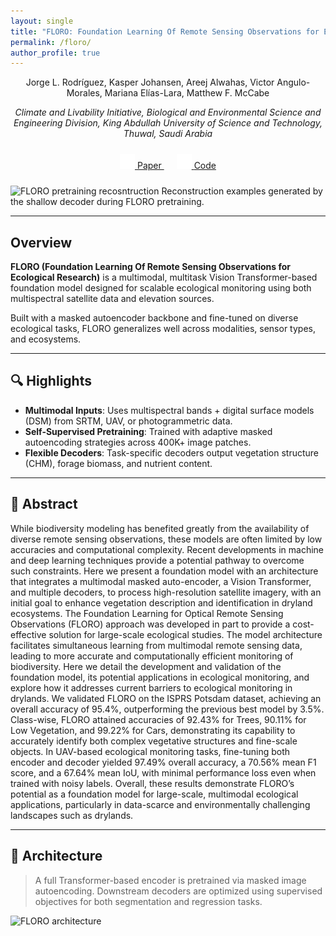 ```yaml
---
layout: single
title: "FLORO: Foundation Learning Of Remote Sensing Observations for Ecological Research"
permalink: /floro/
author_profile: true
---
```

<p style="text-align: center;">
Jorge L. Rodríguez, Kasper Johansen, Areej Alwahas, Victor Angulo-Morales, Mariana Elías-Lara, Matthew F. McCabe
</p>

<p style="text-align: center;"><i>
Climate and Livability Initiative, Biological and Environmental Science and Engineering Division, King Abdullah University of Science and Technology, Thuwal, Saudi Arabia</i>
</p>

<!-- Insert icons here -->
<div style="text-align: center; margin: 1.5rem 0;">
  <a href="#" title="Paper" class="external-link button is-normal is-rounded is-black" style="margin: 0 10px;">
  <span class="icon">
    <img src="/assets/icons/arxiv-logomark-small-white.svg" alt="Paper" width="24" height="24">
  </span>
  <span> Paper </span>
  </a>
  <a href="#" title="Code" class="external-link button is-normal is-rounded is-black" style="margin: 0 10px;">
  <span class="icon">
    <img src="/assets/icons/github-mark-white.svg" alt="GitHub" width="24" height="24">
  </span>
  <span> Code </span>
  </a>
</div>

![FLORO pretraining recosntruction](assets/gifs/floro_pretraining.gif)
Reconstruction examples generated by the shallow decoder during FLORO pretraining.

---

## **Overview**

**FLORO (Foundation Learning Of Remote Sensing Observations for Ecological Research)** is a multimodal, multitask Vision Transformer-based foundation model designed for scalable ecological monitoring using both multispectral satellite data and elevation sources.

Built with a masked autoencoder backbone and fine-tuned on diverse ecological tasks, FLORO generalizes well across modalities, sensor types, and ecosystems.

---

## 🔍 **Highlights**

- **Multimodal Inputs**: Uses multispectral bands + digital surface models (DSM) from SRTM, UAV, or photogrammetric data.
- **Self-Supervised Pretraining**: Trained with adaptive masked autoencoding strategies across 400K+ image patches.
- **Flexible Decoders**: Task-specific decoders output vegetation structure (CHM), forage biomass, and nutrient content.

---

## 📄 **Abstract**

While biodiversity modeling has benefited greatly from the availability of diverse remote sensing observations, these models are often limited by low accuracies and computational complexity. Recent developments in machine and deep learning techniques provide a potential pathway to overcome such constraints. Here we present a foundation model with an architecture that integrates a multimodal masked auto-encoder, a Vision Transformer, and multiple decoders, to process high-resolution satellite imagery, with an initial goal to enhance vegetation description and identification in dryland ecosystems. The Foundation Learning for Optical Remote Sensing Observations (FLORO) approach was developed in part to provide a cost-effective solution for large-scale ecological studies. The model architecture facilitates simultaneous learning from multimodal remote sensing data, leading to more accurate and computationally efficient monitoring of biodiversity. Here we detail the development and validation of the foundation model, its potential applications in ecological monitoring, and explore how it addresses current barriers to ecological monitoring in drylands. We validated FLORO on the ISPRS Potsdam dataset, achieving an overall accuracy of 95.4%, outperforming the previous best model by 3.5%. Class-wise, FLORO attained accuracies of 92.43% for Trees, 90.11% for Low Vegetation, and 99.22% for Cars, demonstrating its capability to accurately identify both complex vegetative structures and fine-scale objects. In UAV-based ecological monitoring tasks, fine-tuning both encoder and decoder yielded 97.49\% overall accuracy, a 70.56% mean F1 score, and a 67.64% mean IoU, with minimal performance loss even when trained with noisy labels. Overall, these results demonstrate FLORO’s potential as a foundation model for large-scale, multimodal ecological applications, particularly in data-scarce and environmentally challenging landscapes such as drylands.

---

## 🧠 **Architecture**

> A full Transformer-based encoder is pretrained via masked image autoencoding. Downstream decoders are optimized using supervised objectives for both segmentation and regression tasks.

![FLORO architecture](assets/images/floro_architecture.png)
